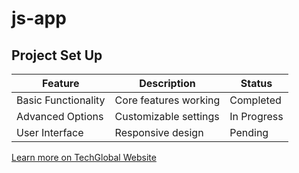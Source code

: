 # js-app
## Project Set Up
| Feature | Description | Status |
|---|---|---|
| Basic Functionality | Core features working | Completed |
| Advanced Options | Customizable settings | In Progress |
| User Interface | Responsive design | Pending |
[Learn more on TechGlobal Website](https://www.techglobal-training.com/)
